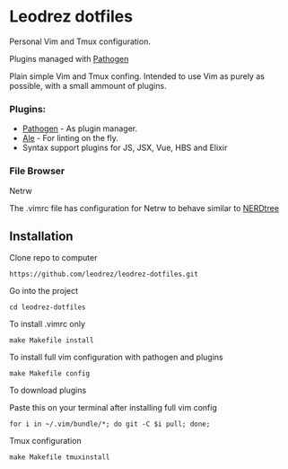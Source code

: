 # Leodrez dotfiles
Personal Vim and Tmux configuration.

Plugins managed with [Pathogen](https://github.com/tpope/vim-pathogen)

Plain simple Vim and Tmux confing. Intended to use Vim as purely as possible,
with a small ammount of plugins.

### Plugins:

* [Pathogen](https://github.com/tpope/vim-pathogen) - As plugin manager.
* [Ale](https://github.com/w0rp/ale) - For linting on the fly. 
* Syntax support plugins for JS, JSX, Vue, HBS and Elixir

### File Browser

Netrw

The .vimrc file has configuration for Netrw to behave similar to 
[NERDtree](https://github.com/scrooloose/nerdtree)

## Installation

Clone repo to computer

```https://github.com/leodrez/leodrez-dotfiles.git```

Go into the project

```cd leodrez-dotfiles```

To install .vimrc only

```make Makefile install```

To install full vim configuration with pathogen and plugins

```make Makefile config```

To download plugins

Paste this on your terminal after installing full vim config

```for i in ~/.vim/bundle/*; do git -C $i pull; done;```

Tmux configuration

```make Makefile tmuxinstall```
